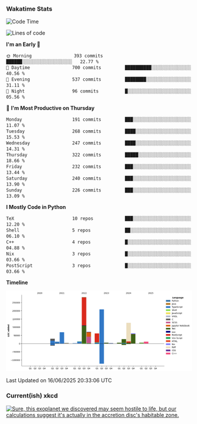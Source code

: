 ### Wakatime Stats
<!--START_SECTION:waka-->
![Code Time](http://img.shields.io/badge/Code%20Time-3%2C286%20hrs%2031%20mins-blue)

![Lines of code](https://img.shields.io/badge/From%20Hello%20World%20I%27ve%20Written-995.6%20thousand%20lines%20of%20code-blue)

**I'm an Early 🐤** 

```text
🌞 Morning                393 commits         ██████░░░░░░░░░░░░░░░░░░░   22.77 % 
🌆 Daytime                700 commits         ██████████░░░░░░░░░░░░░░░   40.56 % 
🌃 Evening                537 commits         ████████░░░░░░░░░░░░░░░░░   31.11 % 
🌙 Night                  96 commits          █░░░░░░░░░░░░░░░░░░░░░░░░   05.56 % 
```
📅 **I'm Most Productive on Thursday** 

```text
Monday                   191 commits         ███░░░░░░░░░░░░░░░░░░░░░░   11.07 % 
Tuesday                  268 commits         ████░░░░░░░░░░░░░░░░░░░░░   15.53 % 
Wednesday                247 commits         ████░░░░░░░░░░░░░░░░░░░░░   14.31 % 
Thursday                 322 commits         █████░░░░░░░░░░░░░░░░░░░░   18.66 % 
Friday                   232 commits         ███░░░░░░░░░░░░░░░░░░░░░░   13.44 % 
Saturday                 240 commits         ███░░░░░░░░░░░░░░░░░░░░░░   13.90 % 
Sunday                   226 commits         ███░░░░░░░░░░░░░░░░░░░░░░   13.09 % 
```


**I Mostly Code in Python** 

```text
TeX                      10 repos            ███░░░░░░░░░░░░░░░░░░░░░░   12.20 % 
Shell                    5 repos             ██░░░░░░░░░░░░░░░░░░░░░░░   06.10 % 
C++                      4 repos             █░░░░░░░░░░░░░░░░░░░░░░░░   04.88 % 
Nix                      3 repos             █░░░░░░░░░░░░░░░░░░░░░░░░   03.66 % 
PostScript               3 repos             █░░░░░░░░░░░░░░░░░░░░░░░░   03.66 % 
```



**Timeline**

![Lines of Code chart](https://raw.githubusercontent.com/joshuajeschek/joshuajeschek/main/assets/bar_graph.png)


 Last Updated on 16/06/2025 20:33:06 UTC
<!--END_SECTION:waka-->

### Current(ish) xkcd
<a id="xkcd-a" title="Sure, this exoplanet we discovered may seem hostile to life, but our calculations suggest it's actually in the accretion disc's habitable zone." href="https://www.xkcd.com" target="_blank">
        <img align="center" id="xkcd-img" src="https://imgs.xkcd.com/comics/exoplanet_system.png" alt="Sure, this exoplanet we discovered may seem hostile to life, but our calculations suggest it's actually in the accretion disc's habitable zone." height=300 />
</a>
